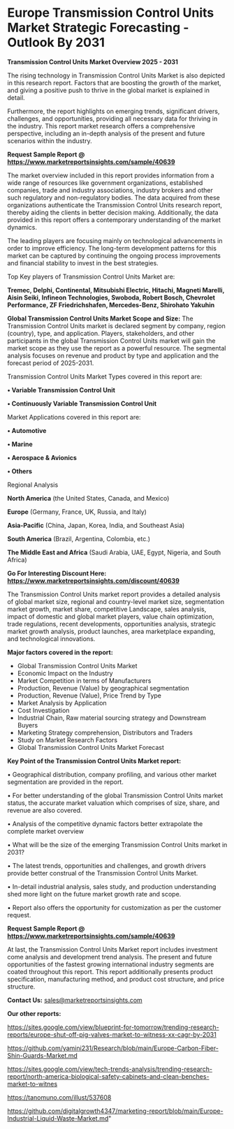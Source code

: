 # Europe Transmission Control Units Market Strategic Forecasting - Outlook By 2031

<Strong> Transmission Control Units Market Overview 2025 - 2031</strong>

The rising technology in Transmission Control Units Market is also depicted in this research report. Factors that are boosting the growth of the market, and giving a positive push to thrive in the global market is explained in detail.

Furthermore, the report highlights on emerging trends, significant drivers, challenges, and opportunities, providing all necessary data for thriving in the industry. This report market research offers a comprehensive perspective, including an in-depth analysis of the present and future scenarios within the industry.

<strong>Request Sample Report @ <a href=https://www.marketreportsinsights.com/sample/40639>https://www.marketreportsinsights.com/sample/40639</a></strong>

The market overview included in this report provides information from a wide range of resources like government organizations, established companies, trade and industry associations, industry brokers and other such regulatory and non-regulatory bodies. The data acquired from these organizations authenticate the Transmission Control Units research report, thereby aiding the clients in better decision making. Additionally, the data provided in this report offers a contemporary understanding of the market dynamics.

The leading players are focusing mainly on technological advancements in order to improve efficiency. The long-term development patterns for this market can be captured by continuing the ongoing process improvements and financial stability to invest in the best strategies.

Top Key players of Transmission Control Units Market are:

<strong>Tremec, Delphi, Continental, Mitsubishi Electric, Hitachi, Magneti Marelli, Aisin Seiki, Infineon Technologies, Swoboda, Robert Bosch, Chevrolet Performance, ZF Friedrichshafen, Mercedes-Benz, Shirohato Yakuhin</strong>

<strong><b>Global Transmission Control Units Market Scope and Size:</b></strong>
The Transmission Control Units market is declared segment by company, region (country), type, and application. Players, stakeholders, and other participants in the global Transmission Control Units market will gain the market scope as they use the report as a powerful resource. The segmental analysis focuses on revenue and product by type and application and the forecast period of 2025-2031.

Transmission Control Units Market Types covered in this report are:

<strong>•  Variable Transmission Control Unit

•  Continuously Variable Transmission Control Unit</strong>

Market Applications covered in this report are:

<strong>•  Automotive

•  Marine

•  Aerospace & Avionics

•  Others</strong> 

Regional Analysis

<strong>North America</strong> (the United States, Canada, and Mexico)

<strong>Europe</strong> (Germany, France, UK, Russia, and Italy)

<strong>Asia-Pacific</strong> (China, Japan, Korea, India, and Southeast Asia)

<strong>South America</strong> (Brazil, Argentina, Colombia, etc.)

<strong>The Middle East and Africa</strong> (Saudi Arabia, UAE, Egypt, Nigeria, and South Africa)

<strong>Go For Interesting Discount Here: <a href=https://www.marketreportsinsights.com/discount/40639>https://www.marketreportsinsights.com/discount/40639</a></strong>

The Transmission Control Units market report provides a detailed analysis of global market size, regional and country-level market size, segmentation market growth, market share, competitive Landscape, sales analysis, impact of domestic and global market players, value chain optimization, trade regulations, recent developments, opportunities analysis, strategic market growth analysis, product launches, area marketplace expanding, and technological innovations.

<strong><b>Major factors covered in the report:</b></strong>
<ul>
  <li>Global Transmission Control Units Market </li>
  <li>Economic Impact on the Industry</li>
  <li>Market Competition in terms of Manufacturers</li>
  <li>Production, Revenue (Value) by geographical segmentation</li>
  <li>Production, Revenue (Value), Price Trend by Type</li>
  <li>Market Analysis by Application</li>
  <li>Cost Investigation</li>
  <li>Industrial Chain, Raw material sourcing strategy and Downstream Buyers</li>
  <li>Marketing Strategy comprehension, Distributors and Traders</li>
  <li>Study on Market Research Factors</li>
  <li>Global Transmission Control Units Market Forecast</li>
</ul>

<strong><b>Key Point of the Transmission Control Units Market report:</b></strong>

• Geographical distribution, company profiling, and various other market segmentation are provided in the report.

• For better understanding of the global Transmission Control Units market status, the accurate market valuation which comprises of size, share, and revenue are also covered.

• Analysis of the competitive dynamic factors better extrapolate the complete market overview

• What will be the size of the emerging Transmission Control Units market in 2031?

• The latest trends, opportunities and challenges, and growth drivers provide better construal of the Transmission Control Units Market.

• In-detail industrial analysis, sales study, and production understanding shed more light on the future market growth rate and scope.

• Report also offers the opportunity for customization as per the customer request.

<strong>Request Sample Report @ <a href=https://www.marketreportsinsights.com/sample/40639>https://www.marketreportsinsights.com/sample/40639</a></strong>

At last, the Transmission Control Units Market report includes investment come analysis and development trend analysis. The present and future opportunities of the fastest growing international industry segments are coated throughout this report. This report additionally presents product specification, manufacturing method, and product cost structure, and price structure.

<strong>Contact Us:</strong>
sales@marketreportsinsights.com

<strong>Our other reports:</strong>

<a href=https://sites.google.com/view/blueprint-for-tomorrow/trending-research-reports/europe-shut-off-pig-valves-market-to-witness-xx-cagr-by-2031>https://sites.google.com/view/blueprint-for-tomorrow/trending-research-reports/europe-shut-off-pig-valves-market-to-witness-xx-cagr-by-2031</a>

<a href=https://github.com/yamini231/Research/blob/main/Europe-Carbon-Fiber-Shin-Guards-Market.md>https://github.com/yamini231/Research/blob/main/Europe-Carbon-Fiber-Shin-Guards-Market.md</a>

<a href=https://sites.google.com/view/tech-trends-analysis/trending-research-report/north-america-biological-safety-cabinets-and-clean-benches-market-to-witnes>https://sites.google.com/view/tech-trends-analysis/trending-research-report/north-america-biological-safety-cabinets-and-clean-benches-market-to-witnes</a>

<a href=https://tanomuno.com/illust/537608>https://tanomuno.com/illust/537608</a>

<a href=https://github.com/digitalgrowth4347/marketing-report/blob/main/Europe-Industrial-Liquid-Waste-Market.md>https://github.com/digitalgrowth4347/marketing-report/blob/main/Europe-Industrial-Liquid-Waste-Market.md</a>"
